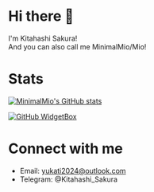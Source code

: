 # Hi there 👋  

I'm Kitahashi Sakura!  
And you can also call me MinimalMio/Mio!

# Stats  

[![MinimalMio's GitHub stats](https://github-readme-stats.vercel.app/api?username=MinimalMio&theme=jolly)](https://github.com/anuraghazra/github-readme-stats)  

[![GitHub WidgetBox](https://github-widgetbox.vercel.app/api/skills?languages=python,html,css,cpp,java,bash,markdown)](https://github.com/Jurredr/github-widgetbox)  

# Connect with me

 - Email: yukati2024@outlook.com
 - Telegram: @Kitahashi_Sakura  
